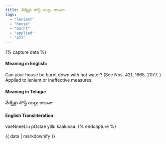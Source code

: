 ```yaml
---
title: వేణ్నీళ్లు పోస్తే యిల్లు కాలునా.
tags:
  - "lenient"
  - "house"
  - "burnt"
  - "applied"
  - "421"
---
```


{% capture data %}
#### Meaning in English:
Can your house be burnt down with hot water?
(See Nos. 421, 1665, 2077. )
Applied to lenient or ineffective measures.

#### Meaning in Telugu:
వేణ్నీళ్లు పోస్తే యిల్లు కాలునా.

#### English Transliteration:
vaeNneeLlu pOstae yillu kaalunaa.
{% endcapture %}

<div class="notice">{{ data | markdownify }}</div>

